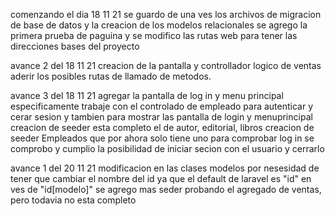 comenzando el dia 18 11 21
    se guardo de una ves los archivos de migracion de base de datos y la creacion de los modelos relacionales
    se agrego la primera prueba de paguina
    y se modifico las rutas web para tener las direcciones bases del proyecto
    
avance 2 del 18 11 21
    creacion de la pantalla y controllador logico de ventas
    aderir los posibles rutas de llamado de metodos.

avance 3 del 18 11 21
    agregar la pantalla de log in y menu principal
    especificamente trabaje con el controlado de empleado para autenticar y cerar sesion y tambien para mostrar las pantalla de login y menuprincipal
    creacion de seeder esta completo el de autor, editorial, libros
    creacion de seeder Empleados que por ahora solo tiene uno para comprobar log in
    se comprobo y cumplio la posibilidad de iniciar secion con el usuario y cerrarlo

avance 1 del 20 11 21
    modificacion en las clases modelos por nesesidad de tener que cambiar el nombre del id ya que el default de laravel es "id" en ves de "id[modelo]"
    se agrego mas seder probando el agregado de ventas, pero todavia no esta completo